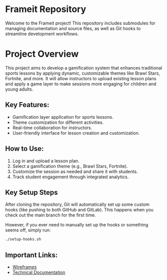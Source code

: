 # Frameit Repository

Welcome to the Frameit project! This repository includes submodules for managing documentation and source files, as well as Git hooks to streamline development workflows.

# Project Overview

This project aims to develop a gamification system that enhances traditional sports lessons by applying dynamic, customizable themes like Brawl Stars, Fortnite, and more. It will allow instructors to upload existing lesson plans and apply a game layer to make sessions more engaging for children and young adults. 

## Key Features:
- Gamification layer application for sports lessons.
- Theme customization for different activities.
- Real-time collaboration for instructors.
- User-friendly interface for lesson creation and customization.

## How to Use:
1. Log in and upload a lesson plan.
2. Select a gamification theme (e.g., Brawl Stars, Fortnite).
3. Customize the session as needed and share it with students.
4. Track student engagement through integrated analytics.


## Key Setup Steps

After cloning the repository, Git will automatically set up some custom hooks (like pushing to both GitHub and GitLab). This happens when you check out the main branch for the first time.

However, if you ever need to manually set up the hooks or something seems off, simply run:

```bash
./setup-hooks.sh
```

## Important Links:
- [Wireframes](https://www.figma.com/design/3kQr29ugPOI1reTJjhjA3T/Untitled?node-id=0-1&node-type=canvas&t=MlslyXII6Brza4N9-0)
- [Technical Documentation](https://github.com/tobiashungwe/FrameIt-documentation)
